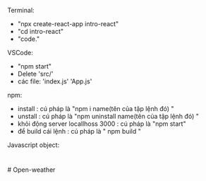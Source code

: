Terminal:
- "npx create-react-app intro-react"
- "cd intro-react"
- "code."

VSCode:
- "npm start"
- Delete 'src/'
- các file: 'index.js' 'App.js'

npm:
- install : cú pháp là  "npm i name(tên của tập lệnh đó) "
- unstall : cú pháp là "npm uninstall name(tên của tập lệnh đó) "
- khỏi động server locallhoss 3000 : cú pháp là "npm start"
- để build cái lệnh : cú pháp là " npm build "

Javascript object:
<h1 style={{color: "red", backgroundColor: "green"}}></h1>#   O p e n - w e a t h e r  
 